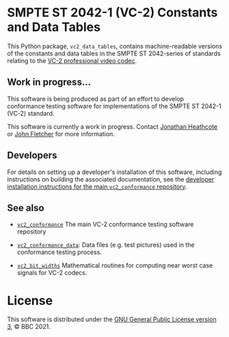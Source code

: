 SMPTE ST 2042-1 (VC-2) Constants and Data Tables
================================================

This Python package, `vc2_data_tables`, contains machine-readable versions of
the constants and data tables in the SMPTE ST 2042-series of standards relating
to the [VC-2 professional video codec](https://www.bbc.co.uk/rd/projects/vc-2).


Work in progress...
-------------------

This software is being produced as part of an effort to develop conformance
testing software for implementations of the SMPTE ST 2042-1 (VC-2) standard.

This software is currently a work in progress.  Contact [Jonathan
Heathcote](mailto:jonathan.heathcote@bbc.co.uk) or [John
Fletcher](mailto:john.fletcher@bbc.co.uk) for more information.


Developers
----------

For details on setting up a developer's installation of this software,
including instructions on building the associated documentation, see the
[developer installation instructions for the main `vc2_conformance`
repository](https://github.com/bbc/vc2_conformance/blob/master/docs/source/developer_guide/developer_installation.rst).


See also
--------

* [`vc2_conformance`](https://github.com/bbc/vc2_conformance) The main VC-2
  conformance testing software repository

* [`vc2_conformance_data`](https://github.com/bbc/vc2_conformance_data): Data
  files (e.g. test pictures) used in the conformance testing process.

* [`vc2_bit_widths`](https://github.com/bbc/vc2_bit_widths) Mathematical
  routines for computing near worst case signals for VC-2 codecs.

License
=======

This software is distributed under the [GNU General Public License version
3](./LICENSE.txt), &copy; BBC 2021.

